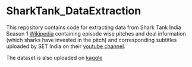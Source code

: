 # SharkTank_DataExtraction

This repository contains code for extracting data from Shark Tank India Season 1 [Wikipedia](https://en.wikipedia.org/wiki/Shark_Tank_India_(season_1)) containing episode wise pitches and deal information (which sharks have invested in the pitch) and corresponding subtitles uploaded by SET India on their [youtube channel](https://www.youtube.com/playlist?list=PLzufeTFnhupwqGc-IVUPwviLVP0gsx8_w).

The dataset is also uploaded on [kaggle](https://www.kaggle.com/datasets/sar2445/shart-tank-india-season-1-data-with-subtitles)
